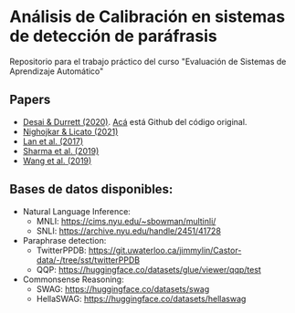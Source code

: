 # Análisis de Calibración en sistemas de detección de paráfrasis

Repositorio para el trabajo práctico del curso "Evaluación de Sistemas de Aprendizaje Automático"

## Papers

* [Desai & Durrett (2020)](https://aclanthology.org/2020.emnlp-main.21.pdf). [Acá](https://github.com/shreydesai/calibration) está Github del código original.
* [Nighojkar & Licato (2021)](https://aclanthology.org/2021.acl-long.552.pdf)
* [Lan et al. (2017)](https://aclanthology.org/D17-1126/)
* [Sharma et al. (2019)](https://arxiv.org/pdf/1907.01041.pdf)
* [Wang et al. (2019)](https://openreview.net/pdf?id=rJ4km2R5t7)

## Bases de datos disponibles:

* Natural Language Inference:
  * MNLI: https://cims.nyu.edu/~sbowman/multinli/
  * SNLI: https://archive.nyu.edu/handle/2451/41728
* Paraphrase detection:
  * TwitterPPDB: https://git.uwaterloo.ca/jimmylin/Castor-data/-/tree/sst/twitterPPDB
  * QQP: https://huggingface.co/datasets/glue/viewer/qqp/test
* Commonsense Reasoning:
  * SWAG: https://huggingface.co/datasets/swag
  * HellaSWAG: https://huggingface.co/datasets/hellaswag
